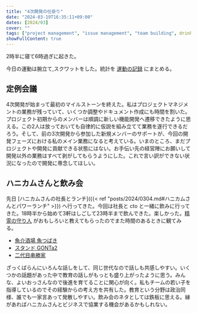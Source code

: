 ```yaml
---
title: "4次開発の仕掛り"
date: "2024-03-19T16:35:11+09:00"
dates: [2024/03]
cover: ""
tags: ["project management", "issue management", "team building", drinking]
showFullContent: true
---
```


2時半に寝て6時過ぎに起きた。

今日の運動は腕立て,スクワットをした。統計を [運動の記録](https://docs.google.com/spreadsheets/d/1bg85QtM-LciUgey8I79uI7vW2PEwsP6TVdeIRVkACBg/edit?usp=sharing) にまとめる。

## 定例会議

4次開発が始まって最初のマイルストーンを終えた。私はプロジェクトマネジメントの業務が残っていて、いくつか調整やドキュメント作成にも時間を割いた。プロジェクト初期からのメンバーは順調に新しい機能開発へ遷移できたように思える。この2人は放っておいても自律的に仮説を組み立てて業務を遂行できるだろう。そして、前の3次開発から参加した新規メンバーのサポートが、今回の開発フェーズにおける私のメイン業務になると考えている。いまのところ、まだプロジェクトや開発に貢献できる状態にはない。お手伝い先の経営陣にお願いして開発以外の業務はすべて剥がしてもらうようにした。これで言い訳ができない状況になったので開発に専念してほしい。

## ハニカムさんと飲み会

先日 [ハニカムさんの社長とランチ]({{< ref "posts/2024/0304.md#ハニカムさんとパワーランチ" >}}) へ行ってきた。今回は社長と cto と一緒に飲みに行ってきた。18時半から始めて3軒はしごして23時半まで飲んできた。楽しかった。[精霊の守り人](https://www.production-ig.co.jp/works/moribito/) がおもしろいと教えてもらったのでまた時間のあるときに観てみる。

* [魚介酒場 魚つばき](https://tabelog.com/hyogo/A2801/A280101/28068291/)
* [スタンド GONTa2](https://tabelog.com/hyogo/A2801/A280101/28041447/)
* [二代目串勝家](https://tabelog.com/hyogo/A2801/A280101/28017457/)

ざっくばらんにいろんな話しをして、同じ世代なので話しも共感しやすい。いくつかの話題があった中で教育の話しがもっとも盛り上がったように思う。みんな、よいおっさんなので後進を育てることに関心が向く。私もチームの若い子を指導しているのでその経験からの考え方を共有した。教育という分野は政治同様、誰でも一家言あって発散しやすい。飲み会のネタとしては鉄板に思える。縁があればハニカムさんとビジネスで協業する機会があるかもしれない。
